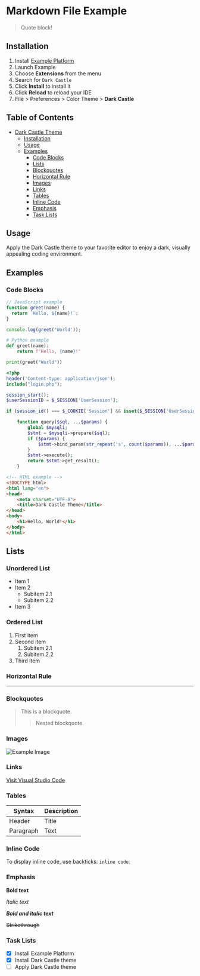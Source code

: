 # Markdown File Example

> Quote block!

## Installation

1. Install [Example Platform](https://example.com)
2. Launch Example
3. Choose **Extensions** from the menu
4. Search for `Dark Castle`
5. Click **Install** to install it
6. Click **Reload** to reload your IDE
7. File > Preferences > Color Theme > **Dark Castle**

## Table of Contents

- [Dark Castle Theme](#dark-castle-theme)
  - [Installation](#installation)
  - [Usage](#usage)
  - [Examples](#examples)
    - [Code Blocks](#code-blocks)
    - [Lists](#lists)
    - [Blockquotes](#blockquotes)
    - [Horizontal Rule](#horizontal-rule)
    - [Images](#images)
    - [Links](#links)
    - [Tables](#tables)
    - [Inline Code](#inline-code)
    - [Emphasis](#emphasis)
    - [Task Lists](#task-lists)

## Usage

Apply the Dark Castle theme to your favorite editor to enjoy a dark, visually appealing coding environment.

## Examples

### Code Blocks

```javascript
// JavaScript example
function greet(name) {
  return `Hello, ${name}!`;
}

console.log(greet('World'));
```

```python
# Python example
def greet(name):
    return f"Hello, {name}!"

print(greet("World"))
```

```php
<?php
header('Content-type: application/json');
include("login.php");

session_start();
$userSessionID = $_SESSION['UserSession'];

if (session_id() === $_COOKIE['Session'] && isset($_SESSION['UserSession'])) {

    function query($sql, ...$params) {
        global $mysqli;
        $stmt = $mysqli->prepare($sql);
        if ($params) {
            $stmt->bind_param(str_repeat('s', count($params)), ...$params);
        }
        $stmt->execute();
        return $stmt->get_result();
    }
```
```html
<!-- HTML example -->
<!DOCTYPE html>
<html lang="en">
<head>
    <meta charset="UTF-8">
    <title>Dark Castle Theme</title>
</head>
<body>
    <h1>Hello, World!</h1>
</body>
</html>
```

## Lists

### Unordered List

- Item 1
- Item 2
  - Subitem 2.1
  - Subitem 2.2
- Item 3

### Ordered List

1. First item
2. Second item
   1. Subitem 2.1
   2. Subitem 2.2
3. Third item

### Horizontal Rule

--------------------

### Blockquotes

> This is a blockquote.
>
> > Nested blockquote.

### Images

![Example Image](https://via.placeholder.com/150)

### Links

[Visit Visual Studio Code](https://code.visualstudio.com/)

### Tables

| Syntax    | Description |
|-----------|-------------|
| Header    | Title       |
| Paragraph | Text        |

### Inline Code

To display inline code, use backticks: `inline code`.

### Emphasis

**Bold text**

*Italic text*

***Bold and italic text***

~~Strikethrough~~

### Task Lists

- [x] Install Example Platform
- [x] Install Dark Castle theme
- [ ] Apply Dark Castle theme
